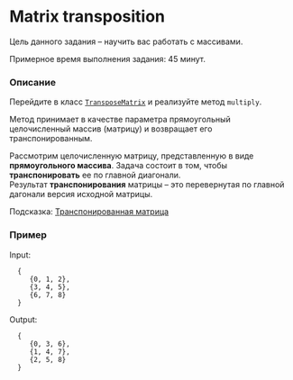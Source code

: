 # Matrix transposition

Цель данного задания – научить вас работать с массивами.

Примерное время выполнения задания: 45 минут.

### Описание
Перейдите в класс [`TransposeMatrix`](src/main/java/com/epam/training/student_Samvel_Danielyan/matrices/TransposeMatrix.java)
и реализуйте метод `multiply`. 

Метод принимает в качестве параметра прямоугольный целочисленный массив (матрицу) и возвращает его транспонированным.

Рассмотрим целочисленную матрицу, представленную в виде  **прямоугольного массива**. 
Задача состоит в том, чтобы **транспонировать** ее по главной диагонали.  
Результат **транспонирования** матрицы – это перевернутая по главной дагонали версия исходной матрицы. 

Подсказка: [Транспонированная матрица](https://ru.wikipedia.org/wiki/Транспонированная_матрица)

### Пример
Input:  

      {
         {0, 1, 2}, 
         {3, 4, 5}, 
         {6, 7, 8}
      }

Output: 
 
      {
         {0, 3, 6}, 
         {1, 4, 7}, 
         {2, 5, 8}
      }

